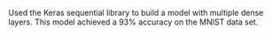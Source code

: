 Used the Keras sequential library to build a model with multiple dense layers.
This model achieved a 93% accuracy on the MNIST data set.
